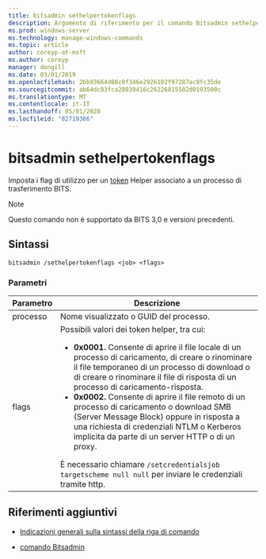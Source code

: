 ```yaml
---
title: bitsadmin sethelpertokenflags
description: Argomento di riferimento per il comando Bitsadmin sethelpertokenflags, che imposta i flag di utilizzo per un token Helper associato a un processo di trasferimento BITS.
ms.prod: windows-server
ms.technology: manage-windows-commands
ms.topic: article
author: coreyp-at-msft
ms.author: coreyp
manager: dongill
ms.date: 03/01/2019
ms.openlocfilehash: 2bb93664d88c0f346e2926102f97287ac8fc35de
ms.sourcegitcommit: ab64dc83fca28039416c26226815502d0193500c
ms.translationtype: MT
ms.contentlocale: it-IT
ms.lasthandoff: 05/01/2020
ms.locfileid: "82719366"
---
```

# <a name="bitsadmin-sethelpertokenflags"></a>bitsadmin sethelpertokenflags

Imposta i flag di utilizzo per un [token](https://docs.microsoft.com/windows/win32/bits/helper-tokens-for-bits-transfer-jobs) Helper associato a un processo di trasferimento BITS.

> [!NOTE]
> Questo comando non è supportato da BITS 3,0 e versioni precedenti.

## <a name="syntax"></a>Sintassi

```
bitsadmin /sethelpertokenflags <job> <flags>
```

### <a name="parameters"></a>Parametri

| Parametro | Descrizione |
| --------- | ----------- |
| processo | Nome visualizzato o GUID del processo. |
| flags | Possibili valori dei token helper, tra cui:<ul><li>**0x0001.** Consente di aprire il file locale di un processo di caricamento, di creare o rinominare il file temporaneo di un processo di download o di creare o rinominare il file di risposta di un processo di caricamento-risposta.</li><li>**0x0002.** Consente di aprire il file remoto di un processo di caricamento o download SMB (Server Message Block) oppure in risposta a una richiesta di credenziali NTLM o Kerberos implicita da parte di un server HTTP o di un proxy.</li></ul>È necessario chiamare `/setcredentialsjob targetscheme null null` per inviare le credenziali tramite http. |

## <a name="additional-references"></a>Riferimenti aggiuntivi

- [Indicazioni generali sulla sintassi della riga di comando](command-line-syntax-key.md)

- [comando Bitsadmin](bitsadmin.md)
